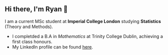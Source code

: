 ## Hi there, I'm Ryan 👋

I am a current MSc student at **Imperial College London** studying **Statistics** (Theory and Methods).

- I completded a B.A in _Mathematics_ at Trinity College Dublin, achieving a first class honours.
- My LinkedIn profile can be found [here](https://www.linkedin.com/in/ryan-askin-17207a253/).
  
